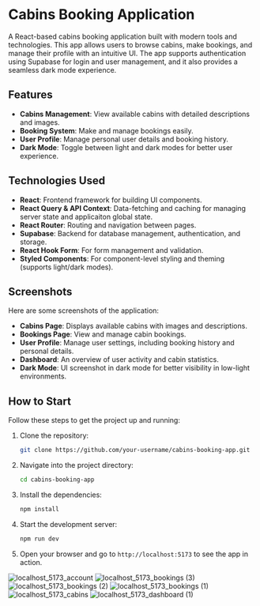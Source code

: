# Cabins Booking Application

A React-based cabins booking application built with modern tools and technologies. This app allows users to browse cabins, make bookings, and manage their profile with an intuitive UI. The app supports authentication using Supabase for login and user management, and it also provides a seamless dark mode experience.

## Features

- **Cabins Management**: View available cabins with detailed descriptions and images.
- **Booking System**: Make and manage bookings easily.
- **User Profile**: Manage personal user details and booking history.
- **Dark Mode**: Toggle between light and dark modes for better user experience.

## Technologies Used

- **React**: Frontend framework for building UI components.
- **React Query & API Context**: Data-fetching and caching for managing server state and applicaiton global state.
- **React Router**: Routing and navigation between pages.
- **Supabase**: Backend for database management, authentication, and storage.
- **React Hook Form**: For form management and validation.
- **Styled Components**: For component-level styling and theming (supports light/dark modes).


## Screenshots

Here are some screenshots of the application:

- **Cabins Page**: Displays available cabins with images and descriptions.
- **Bookings Page**: View and manage cabin bookings.
- **User Profile**: Manage user settings, including booking history and personal details.
- **Dashboard**: An overview of user activity and cabin statistics.
- **Dark Mode**: UI screenshot in dark mode for better visibility in low-light environments.




## How to Start

Follow these steps to get the project up and running:

1. Clone the repository:

   ```bash
   git clone https://github.com/your-username/cabins-booking-app.git
   ```

2. Navigate into the project directory:

   ```bash
   cd cabins-booking-app
   ```

3. Install the dependencies:

   ```bash
   npm install
   ```

4. Start the development server:

   ```bash
   npm run dev
   ```

5. Open your browser and go to `http://localhost:5173` to see the app in action.

![localhost_5173_account](https://github.com/user-attachments/assets/24b1f51b-b2b4-45f7-8c93-4ca8ab27acbb)
![localhost_5173_bookings (3)](https://github.com/user-attachments/assets/f3143aca-1c6a-4739-b6f6-c79d9b51790e)
![localhost_5173_bookings (2)](https://github.com/user-attachments/assets/6b933fcf-36ab-438b-b3ef-16fe021be3a1)
![localhost_5173_bookings (1)](https://github.com/user-attachments/assets/1c21cc3b-4e55-44e1-bd5b-eed5715d8673)
![localhost_5173_cabins](https://github.com/user-attachments/assets/7b74991a-d44d-4be3-a2c8-0b9261552b59)
![localhost_5173_dashboard (1)](https://github.com/user-attachments/assets/68644dc8-3156-4cdb-9ff6-9b2688ed3df7)

